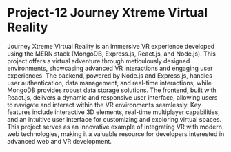 # Project-12 Journey Xtreme Virtual Reality
Journey Xtreme Virtual Reality is an immersive VR experience developed using the MERN stack (MongoDB, Express.js, React.js, and Node.js). This project offers a virtual adventure through meticulously designed environments, showcasing advanced VR interactions and engaging user experiences. The backend, powered by Node.js and Express.js, handles user authentication, data management, and real-time interactions, while MongoDB provides robust data storage solutions. The frontend, built with React.js, delivers a dynamic and responsive user interface, allowing users to navigate and interact within the VR environments seamlessly. Key features include interactive 3D elements, real-time multiplayer capabilities, and an intuitive user interface for customizing and exploring virtual spaces. This project serves as an innovative example of integrating VR with modern web technologies, making it a valuable resource for developers interested in advanced web and VR development.

